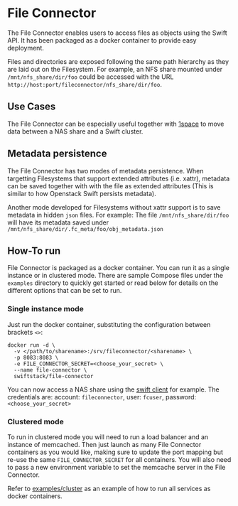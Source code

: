 # File Connector

The File Connector enables users to access files as objects using the Swift API.
It has been packaged as a docker container to provide easy deployment.

Files and directories are exposed following the same path hierarchy as they are
laid out on the Filesystem. For example, an NFS share mounted under
``/mnt/nfs_share/dir/foo`` could be accessed with the URL
``http://host:port/fileconnector/nfs_share/dir/foo``.

## Use Cases

The File Connector can be especially useful together with
[1space](http://github.com/swiftstack/1space) to move data between a NAS share
and a Swift cluster. 

## Metadata persistence

The File Connector has two modes of metadata persistence. When targetting
Filesystems that support extended attributes (i.e. xattr), metadata can be
saved together with with the file as extended attributes (This is similar to
how Openstack Swift persists metadata).

Another mode developed for Filesystems without xattr support is to save
metadata in hidden ``json`` files. For example:
The file ``/mnt/nfs_share/dir/foo`` will have its metadata saved under ``/mnt/nfs_share/dir/.fc_meta/foo/obj_metadata.json``

## How-To run

File Connector is packaged as a docker container. You can run it as a single
instance or in clustered mode. There are sample Compose files
under the ``examples`` directory to quickly get started or read below for
details on the different options that can be set to run.

### Single instance mode

Just run the docker container, substituting the configuration between brackets
``<>``:

```
docker run -d \
  -v </path/to/sharename>:/srv/fileconnector/<sharename> \
  -p 8083:8083 \
  -e FILE_CONNECTOR_SECRET=<choose_your_secret> \
  --name file-connector \
  swiftstack/file-connector
```

You can now access a NAS share using the [swift client](https://github.com/openstack/python-swiftclient)
for example. The credentials are: account: ``fileconnector``,
 user: ``fcuser``, password: ``<choose_your_secret>``

### Clustered mode

To run in clustered mode you will need to run a load balancer and an instance
of memcached. Then just launch as many File Connector containers as you would
like, making sure to update the port mapping but re-use the same
``FILE_CONNECTOR_SECRET`` for all containers. You will also need to pass a new
environment variable to set the memcache server in the File Connector.

Refer to [examples/cluster](examples/cluster) as an example of how
to run all services as docker containers.
